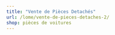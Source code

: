 ```yaml
---
title: "Vente de Pièces Detachés"
url: /lome/vente-de-pieces-detaches-2/
shop: pièces de voitures
---
```

